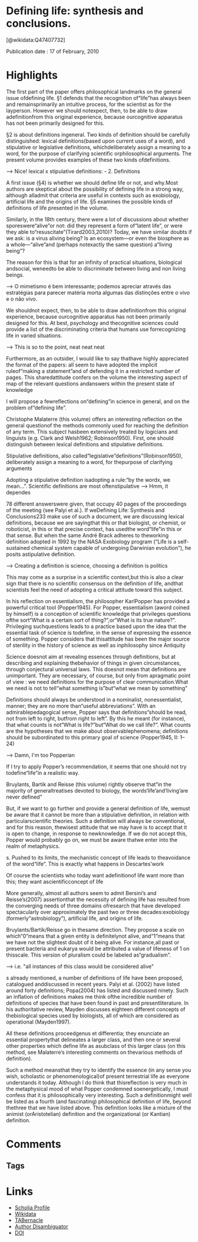 
Defining life: synthesis and conclusions.
=========================================
  
  [@wikidata:Q47407732]  
  
Publication date : 17 of February, 2010  

# Highlights
The first part of the paper offers philosophical landmarks on the general issue ofdefining life. §1 defends that the recognition of“life”has always been and remainsprimarily an intuitive process, for the scientist as for the layperson. However we should notexpect, then, to be able to draw adefinitionfrom this original experience, because ourcognitive apparatus has not been primarily designed for this.

§2 is about definitions ingeneral. Two kinds of definition should be carefully distinguished: lexical definitions(based upon current uses of a word), and stipulative or legislative definitions, whichdeliberately assign a meaning to a word, for the purpose of clarifying scientific orphilosophical arguments. The present volume provides examples of these two kinds ofdefinitions. 

--> Nice! lexical x stipulative definitions: - 2. Definitions

 A first issue (§4) is whether we should define life or not, and why.Most authors are skeptical about the possibility of defining life in a strong way, although alladmit that criteria are useful in contexts such as exobiology, artificial life and the origins of life. §5 examines the possible kinds of definitions of life presented in the volume. 

  Similarly, in the 18th century, there were a lot of discussions about whether sporeswere“alive”or not: did they represent a form of“latent life”, or were they able to“resuscitate”(Tirard2003,2010)? Today, we have similar doubts if we ask: is a virus aliving being? Is an ecosystem—or even the biosphere as a whole—“alive”and (perhaps notexactly the same question) a“living being”?

  The reason for this is that for an infinity of practical situations, biological andsocial, weneedto be able to discriminate between living and non living beings.

  --> O mimetismo é bem interessante; podemos apreciar através das estratégias para parecer matéria morta algumas das distinçôes entre o vivo e o não vivo. 

  We shouldnot expect, then, to be able to draw adefinitionfrom this original experience, because ourcognitive apparatus has not been primarily designed for this. At best, psychology and thecognitive sciences could provide a list of the discriminating criteria that humans use forrecognizing life in varied situations.

  --> This is so to the point, neat neat neat

  Furthermore, as an outsider, I would like to say thathave highly appreciated the format of the papers: all seem to have adopted the implicit ruleof“making a statement”and of defending it in a restricted number of pages. This sharedattitude confers on the volume the interesting aspect of map of the relevant questions andanswers within the present state of knowledge

   I will propose a fewreflections on“defining”in science in general, and on the problem of“defining life”.

Christophe Malaterre (this volume) offers an interesting reflection on the general questionof the methods commonly used for reaching the definition of any term. This subject hasbeen extensively treated by logicians and linguists (e.g. Clark and Welsh1962; Robinson1950). First, one should distinguish between lexical definitions and stipulative definitions.

Stipulative definitions, also called“legislative”definitions”(Robinson1950), deliberately assign a meaning to a word, for thepurpose of clarifying arguments

Adopting a stipulative definition isadopting a rule:“by the wordx, we mean...”. Scientific definitions are most oftenstipulative
--> Hmm, it dependes

78 different answerswere given, that occupy 40 pages of the proceedings of the meeting (see Palyi et al.). If weDefining Life: Synthesis and Conclusions233
make use of such a document, we are discussing lexical definitions, because we are sayingthat this or that biologist, or chemist, or roboticist, in this or that precise context, has usedthe word“life”in this or that sense. But when the same André Brack adheres to theworking definition adopted in 1992 by the NASA Exobiology program (“Life is a self-sustained chemical system capable of undergoing Darwinian evolution”), he posits astipulative definition.

--> Creating a definition is science, choosing a definition is politics 

This may come as a surprise in a scientific context,but this is also a clear sign that there is no scientific consensus on the definition of life, andthat scientists feel the need of adopting a critical attitude toward this subject.

 In his reflection on essentialism, the philosopher KarlPopper has provided a powerful critical tool (Popper1945). For Popper, essentialism (aword coined by himself) is a conception of scientific knowledge that privileges questions ofthe sort“What is a certain sort of thing?”,or“What is its true nature?”. Privileging suchquestions leads to a practice based upon the idea that the essential task of science is todefine, in the sense of expressing the essence of something. Popper considers that thisattitude has been the major source of sterility in the history of science as well as inphilosophy since Antiquity

Science doesnot aim at revealing essences through definitions, but at describing and explaining thebehavior of things in given circumstances, through conjectural universal laws. This doesnot mean that definitions are unimportant. They are necessary, of course, but only from apragmatic point of view : we need definitions for the purpose of clear communication.What we need is not to tell“what something is”but“what we mean by something”

 Definitions should always be understood in a nominalist, nonessentialist, manner; they are no more than“useful abbreviations”. With an admirablepedagogical sense, Popper says that definitions“should be read, not from left to right, butfrom right to left”. By this he meant (for instance), that what counts is not“What is life?”but“What do we call life?”. What counts are the hypotheses that we make about observablephenomena; definitions should be subordinated to this primary goal of science (Popper1945, II: 1–24)

 --> Damn, I'm too Popperian

If I try to apply Popper’s recommendation, it seems that one should not try todefine“life”in a realistic way.

Bruylants, Bartik and Reisse (this volume) rightly observe that“in the majority of generaltreatises devoted to biology, the words‘life’and‘living’are never defined”


But, if we want to go further and provide a general definition of life, wemust be aware that it cannot be more than a stipulative definition, in relation with particularscientific theories. Such a definition will always be conventional, and for this reason, thewisest attitude that we may have is to accept that it is open to change, in response to newknowledge. If we do not accept this, Popper would probably go on, we must be aware thatwe enter into the realm of metaphysics.

s. Pushed to its limits, the mechanistic concept of life leads to theavoidance of the word“life”. This is exactly what happens in Descartes’work

 Of course the scientists who today want adefinitionof life want more than this; they want ascientificconcept of life

More generally, almost all authors seem to admit Bersini’s and Reisse’s(2007) assertionthat the necessity of defining life has resulted from the converging needs of three domains ofresearch that have developed spectacularly over approximately the past two or three decades:exobiology (formerly“astrobiology”), artificial life, and origins of life.

Bruylants/Bartik/Reisse go in thesame direction. They propose a scale on which“0”means that a given entity is definitelynot alive, and“1”means that we have not the slightest doubt of it being alive. For instance,all past or present bacteria and eukarya would be attributed a value of lifeness of 1 on thisscale. This version of pluralism could be labeled as“gradualism”.

--> i.e. "all instances of this class would be considered alive"

s already mentioned, a number of definitions of life have been proposed, catalogued anddiscussed in recent years. Palyi et al. (2002) have listed around forty definitions; Popa(2004) has listed and discussed ninety. Such an inflation of definitions makes me think ofthe incredible number of definitions of species that have been found in past and presentliterature. In his authoritative review, Mayden discusses eighteen different concepts of thebiological species used by biologists, all of which are considered as operational (Mayden1997).

All these definitions proceedgenus et differentia; they enunciate an essential propertythat delineates a larger class, and then one or several other properties which define life as asubclass of this larger class (on this method, see Malaterre’s interesting comments on thevarious methods of definition).

Such a method meansthat they try to identify the essence (in any sense you wish, scholastic or phenomenological)of present terrestrial life as everyone understands it today. Although I do think that thisreflection is very much in the metaphysical mood of what Popper condemned soenergetically, I must confess that it is philosophically very interesting. Such a definitionmight well be listed as a fourth (and fascinating) philosophical definition of life, beyond thethree that we have listed above. This definition looks like a mixture of the animist (orAristotelian) definition and the organizational (or Kantian) definition.




# Comments

## Tags

# Links
  
 * [Scholia Profile](https://scholia.toolforge.org/work/Q47407732)  
 * [Wikidata](https://www.wikidata.org/wiki/Q47407732)  
 * [TABernacle](https://tabernacle.toolforge.org/?#/tab/manual/Q47407732/P921%3BP4510)  
 * [Author Disambiguator](https://author-disambiguator.toolforge.org/work_item_oauth.php?id=Q47407732&batch_id=&match=1&author_list_id=&doit=Get+author+links+for+work)  
 * [DOI](https://doi.org/10.1007/S11084-010-9204-3)  

